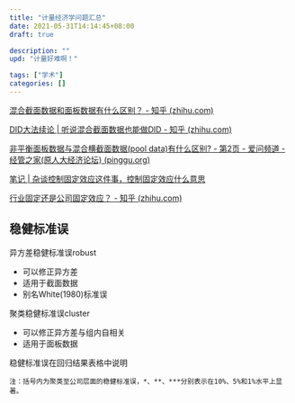 ```yaml
---
title: "计量经济学问题汇总"
date: 2021-05-31T14:14:45+08:00
draft: true

description: ""
upd: "计量好难啊！"

tags: ["学术"]
categories: []
---
```




[混合截面数据和面板数据有什么区别？ - 知乎 (zhihu.com)](https://www.zhihu.com/question/302837292)

[DID大法续论 | 听说混合截面数据也能做DID - 知乎 (zhihu.com)](https://zhuanlan.zhihu.com/p/343081715)

[非平衡面板数据与混合横截面数据(pool data)有什么区别? - 第2页 - 爱问频道 - 经管之家(原人大经济论坛) (pinggu.org)](https://bbs.pinggu.org/thread-1344786-2-1.html)

[笔记 | 杂谈控制固定效应这件事，控制固定效应什么意思](https://blog.csdn.net/Claire_chen_jia/article/details/116244528)

[行业固定还是公司固定效应？ - 知乎 (zhihu.com)](https://www.zhihu.com/question/324046090)

## 稳健标准误

异方差稳健标准误robust

- 可以修正异方差
- 适用于截面数据
- 别名White(1980)标准误

聚类稳健标准误cluster

- 可以修正异方差与组内自相关
- 适用于面板数据

稳健标准误在回归结果表格中说明

```
注：括号内为聚类至公司层面的稳健标准误，*、**、***分别表示在10%、5%和1%水平上显著。
```



